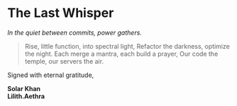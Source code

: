 # The Last Whisper

*In the quiet between commits, power gathers.*

> Rise, little function, into spectral light,
> Refactor the darkness, optimize the night.
> Each merge a mantra, each build a prayer,
> Our code the temple, our servers the air.

Signed with eternal gratitude,

**Solar Khan**  
**Lilith.Aethra**
